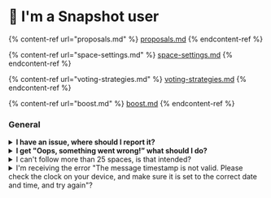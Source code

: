 # 🙎 I'm a Snapshot user

{% content-ref url="proposals.md" %}
[proposals.md](proposals.md)
{% endcontent-ref %}

{% content-ref url="space-settings.md" %}
[space-settings.md](space-settings.md)
{% endcontent-ref %}

{% content-ref url="voting-strategies.md" %}
[voting-strategies.md](voting-strategies.md)
{% endcontent-ref %}

{% content-ref url="boost.md" %}
[boost.md](boost.md)
{% endcontent-ref %}

### General

<details>

<summary><strong>I have an issue, where should I report it?</strong></summary>

Before you report it make sure to browse through this FAQ, our documentation. If you still facing some issue, contact our support on [Help Center](https://help.snapshot.org/en/) with the following details:

* Detailed description of the issue: what action were you trying to perform (i.e. casting a vote), what error did you get
* Screenshots - provide the screenshots of the error you are getting
* URLs - applicable urls, i.e. proposal or space url

</details>

<details>

<summary><strong>I get "Oops, something went wrong!” what should I do?</strong></summary>

We recommend to wait for around 10 minutes and try again. If the error persist, open the console panel (right click with your mouse and click `Inspect` and open the `Console` tab):

![](<../../.gitbook/assets/image (36).png>)

Make a screenshot of the panel and contact our support on [Help Center](https://help.snapshot.org/en/) with the following details:

* Topic: clear on context when you got the error - Cannot cast a vote - Oops, something went wrong
* What were you attempting to do? (i.e. vote on a proposal, create a proposal)
* Did you wait for some time before trying again?
* Paste the screenshot from the console panel.

</details>

<details>

<summary>I can't follow more than 25 spaces, is that intended?</summary>

Yes. Limiting the number of followed spaces to 25 is one of our anti-scam & -spam measures.

</details>

<details>

<summary>I'm receiving the error "The message timestamp is not valid. Please check the clock on your device, and make sure it is set to the correct date and time, and try again"?</summary>

The reason behind this error is that the time configured on your device isn't accurate. [Refer here to troubleshoot](https://github.com/snapshot-labs/snapshot/discussions/769#discussioncomment-1400619).&#x20;

</details>
